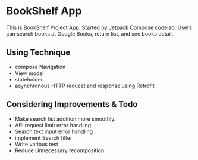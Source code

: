 # BookShelf App

This is BookShelf Project App. Started by [Jetpack Compose codelab][codelab].
Users can search books at Google Books, return list, and see books detail.

## Using Technique

- compose Navigation
- View model
- stateholder
- asynchronous HTTP request and response using Retrofit

## Considering Improvements & Todo

- Make search list addition more smoothly.
- API request limit error handling
- Search text input error handling
- implement Search filter
- Write various test
- Reduce Unnecessary recomposition

[codelab]: https://developer.android.ccom/codelabs/basic-android-kotlin-compose-bookshelf
